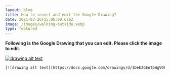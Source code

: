```yaml
---
layout: blog
title: How to insert and edit the Google Drawing?
date: 2021-03-26T15:06:00.626Z
image: /images/walking-outside.webp
type: featured
---
```

**Following is the Google Drawing that you can edit. Please click the image to edit.**

[![drawing alt text](https://docs.google.com/drawings/d/1DeE2GEnTpWgVOF4N9RTFcLU-BbCsVe1Hzytaf92ODcw/export/png)](https://docs.google.com/drawings/d/1DeE2GEnTpWgVOF4N9RTFcLU-BbCsVe1Hzytaf92ODcw/edit "Click to view/edit Drawing")

```html
[![drawing alt text](https://docs.google.com/drawings/d/1DeE2GEnTpWgVOF4N9RTFcLU-BbCsVe1Hzytaf92ODcw/export/png)](https://docs.google.com/drawings/d/1DeE2GEnTpWgVOF4N9RTFcLU-BbCsVe1Hzytaf92ODcw/edit "Click to view/edit Drawing")
```